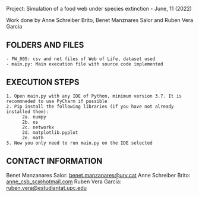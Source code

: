 Project: Simulation of a food web under species extinction - June, 11 (2022)

Work done by Anne Schreiber Brito, Benet Manznares Salor and Ruben Vera Garcia


FOLDERS AND FILES
-----------------

    - FW_005: csv and net files of Web of Life, dataset used
    - main.py: Main execution file with source code implemented


EXECUTION STEPS
---------------
    1. Open main.py with any IDE of Python, minimum version 3.7. It is recommneded to use PyCharm if possible
    2. Pip install the following libraries (if you have not already installed them):
          2a. numpy
          2b. os
          2c. networkx
          2d. matplotlib.pyplot
          2e. math
    3. Now you only need to run main.py on the IDE selected
    
    
CONTACT INFORMATION
-------------------

Benet Manzanares Salor: benet.manzanares@urv.cat
Anne Schreiber Brito: anne_csb_sc@hotmail.com
Ruben Vera Garcia: ruben.vera@estudiantat.upc.edu
